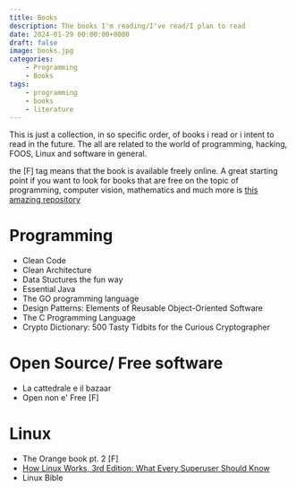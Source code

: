 ```yaml
---
title: Books
description: The books I'm reading/I've read/I plan to read
date: 2024-01-29 00:00:00+0000
draft: false
image: books.jpg
categories:
    - Programming
    - Books
tags:
    - programming
    - books
    - literature
---
```


This is just a collection, in so specific order, of books i read or i intent to read in the future. The all are related to the world of programming, hacking, FOOS, Linux and software in general.

the [F] tag means that the book is available freely online. A great starting point if you want to look for books that are free on the topic of programming, computer vision, mathematics and much more is [this amazing repository](https://github.com/EbookFoundation/free-programming-books)

# Programming
- Clean Code 
- Clean Architecture
- Data Stuctures the fun way
- Essential Java
- The GO programming language
- Design Patterns: Elements of Reusable Object-Oriented Software
- The C Programming Language
- Crypto Dictionary: 500 Tasty Tidbits for the Curious Cryptographer
# Open Source/ Free software
- La cattedrale e il bazaar
- Open non e' Free [F]

# Linux
- The Orange book pt. 2 [F]
- [How Linux Works, 3rd Edition: What Every Superuser Should Know](https://nostarch.com/howlinuxworks3)
- Linux Bible
